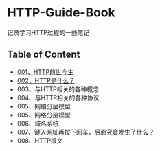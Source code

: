# HTTP-Guide-Book
记录学习HTTP过程的一些笔记

## Table of Content
* [001、HTTP前世今生](https://github.com/jiajunlin/HTTP-Guide-Book/issues/1)
* [002、HTTP是什么？](https://github.com/jiajunlin/HTTP-Guide-Book/issues/2)
* 003、与HTTP相关的各种概念
* 004、与HTTP相关的各种协议
* 005、网络分层模型
* 005、网络分层模型
* 006、域名系统
* 007、键入网址再按下回车，后面究竟发生了什么？
* 008、HTTP报文
